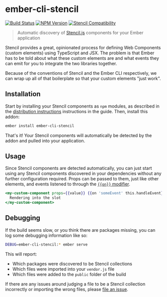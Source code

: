 # ember-cli-stencil

[![Build Status](https://travis-ci.org/alexlafroscia/ember-cli-stencil.svg?branch=master)](https://travis-ci.org/alexlafroscia/ember-cli-stencil)
[![NPM Version](https://badgen.net/npm/v/ember-cli-stencil)](https://www.npmjs.com/package/ember-cli-stencil)
[![Stencil Compatibility](https://badgen.net/badge/stencil/^0.12.4?label=%40stencil%2Fcore)](https://stenciljs.com)

> Automatic discovery of [Stencil.js][stencil] components for your Ember application

Stencil provides a great, opinionated process for defining Web Components (custom elements) using TypeScript and JSX. The problem is that Ember has to be told about what these custom elements are and what events they can emit for you to integrate the two libraries together.

Because of the conventions of Stencil and the Ember CLI respectively, we can wrap up all of that boilerplate so that your custom elements "just work".

## Installation

Start by installing your Stencil components as `npm` modules, as described in the [distribution instructions][distribution] instructions in the guide. Then, install this addon:

```bash
ember install ember-cli-stencil
```

That's it! Your Stencil components will automatically be detected by the addon and pulled into your application.

## Usage

Since Stencil components are detected automatically, you can just start using any Stencil components discovered in your dependencies without any further configuration required. Props can be passed to them, just like other elements, and events listened to through the [`{{on}}` modifier][on-modifier].

```hbs
<my-custom-component props={{value}} {{on 'someEvent' this.handleEvent}}>
  Rendering into the slot
</my-custom-component>
```

## Debugging

If the build seems slow, or you think there are packages missing, you can log some debugging information like so:

```bash
DEBUG=ember-cli-stencil:* ember serve
```

This will report:

- Which packages were discovered to be Stencil collections
- Which files were imported into your `vendor.js` file
- Which files were added to the `public` folder of the build

If there are any issues around judging a file to be a Stencil collection incorrectly or importing the wrong files, please [file an issue][issues].

[stencil]: https://stenciljs.com/
[distribution]: https://stenciljs.com/docs/distribution
[issues]: https://github.com/alexlafroscia/ember-cli-stencil/issues
[on-modifier]: https://github.com/buschtoens/ember-on-modifier#readme

